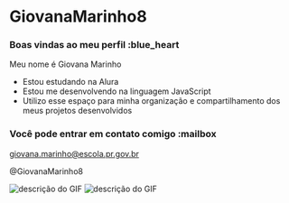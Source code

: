 # GiovanaMarinho8
### Boas vindas ao meu perfil :blue_heart
Meu nome é Giovana Marinho

- Estou estudando na Alura
- Estou me desenvolvendo na linguagem JavaScript
- Utilizo esse espaço para minha organização e compartilhamento dos meus projetos desenvolvidos

### Você pode entrar em contato comigo :mailbox

giovana.marinho@escola.pr.gov.br

@GiovanaMarinho8

![descrição do GIF](https://media.tenor.com/4qABh_f8FUoAAAAC/squirtle-pokemon.gif)
![descrição do GIF](file:///tmp/guest-6ossvj/Downloads/octocat-1683557953498.png)

